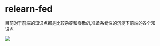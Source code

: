 # relearn-fed

目前对于前端的知识点都是比较杂碎和零散的,准备系统性的沉淀下前端的各个知识点

![](https://cdn.jsdelivr.net/gh/BestDingSheng/ImgHosting/Deson-PIC/20210515205224.png)

